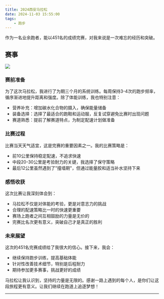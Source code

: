 ```yaml
---
title: 2024西安马拉松
date: 2024-11-03 15:55:00
tags:
    - 跑步
---
```

作为一名业余跑者，能以451名的成绩完赛，对我来说是一次难忘的经历和突破。

## 赛事

![](/img/paobu/2024-11-03/2024xima-logo.jpg)

### 赛前准备

为了这次马拉松，我进行了为期三个月的系统训练。每周保持3-4次的跑步频率，循序渐进地提升距离和强度。除了体能训练，我也特别注意：

* 营养补充：增加碳水化合物的摄入，确保能量储备
* 装备选择：选择了最适合的跑鞋和运动服，反复试穿避免比赛时出现问题
* 赛道熟悉：提前了解赛道特点，为制定配速计划做准备

### 比赛过程

比赛当天天气适宜，这是完赛的重要因素之一。我的比赛策略是：

* 前10公里保持稳定配速，不追求快速
* 中段20-30公里是考验耐力的关键，我选择了保守策略
* 最后12公里虽然遇到了"撞墙期"，但通过能量胶和适当补水坚持下来

### 感悟收获

这次比赛让我深刻体会到：

* 马拉松不仅是对体能的考验，更是对意志力的挑战
* 合理的配速策略比一时的快速更重要
* 赛场上跑者之间互相鼓励的力量是无价的
* 完赛比名次更有意义，突破自己才是真正的胜利

### 未来展望

这次的451名完赛成绩给了我很大的信心。接下来，我会：

* 继续保持跑步训练，提高基础体能
* 针对性改善技术细节，特别是后程耐力
* 期待参加更多赛事，挑战更好的成绩

马拉松让我认识到，坚持的力量是无限的。感谢一路上遇到的每个人，是你们让这段旅程更有意义。让我们继续在跑道上追逐梦想！

---
